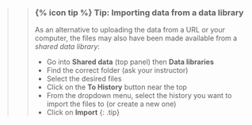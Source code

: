>
>    > ### {% icon tip %} Tip: Importing data from a data library
>    > 
>    > As an alternative to uploading the data from a URL or your computer, the files may also have been made available from a *shared data library*:
>    >
>    > * Go into **Shared data** (top panel) then **Data libraries**
>    > * Find the correct folder (ask your instructor)
>    > * Select the desired files
>    > * Click on the **To History** button near the top
>    > * From the dropdown menu, select the history you want to import the files to (or create a new one)
>    > * Click on **Import**
>    {: .tip}
>
